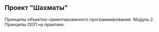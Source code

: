 ## Проект "Шахматы"
Принципы объектно-ориентированного программирования.
Модуль 2. Принципы ООП на практике. 

